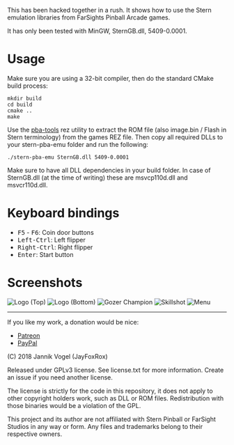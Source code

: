 This has been hacked together in a rush.
It shows how to use the Stern emulation libraries from FarSights Pinball Arcade games.

It has only been tested with MinGW, SternGB.dll, 5409-0.0001.

# Usage

Make sure you are using a 32-bit compiler, then do the standard CMake build process:

```
mkdir build
cd build
cmake ..
make
```

Use the [pba-tools](https://github.com/JayFoxRox/pba-tools) rez utility to extract the ROM file (also image.bin / Flash in Stern terminology) from the games REZ file.
Then copy all required DLLs to your stern-pba-emu folder and run the following:

```
./stern-pba-emu SternGB.dll 5409-0.0001
```

Make sure to have all DLL dependencies in your build folder. In case of SternGB.dll (at the time of writing) these are msvcp110d.dll and msvcr110d.dll.

# Keyboard bindings

* <kbd>F5</kbd> - <kbd>F6</kbd>: Coin door buttons
* <kbd>Left-Ctrl</kbd>: Left flipper
* <kbd>Right-Ctrl</kbd>: Right flipper
* <kbd>Enter</kbd>: Start button

# Screenshots

![Logo (Top)](https://i.imgur.com/Zp1Xv8I.png)
![Logo (Bottom)](https://i.imgur.com/FGLctcq.png)
![Gozer Champion](https://i.imgur.com/3MWy8g3.png)
![Skillshot](https://i.imgur.com/mO4MLgm.png)
![Menu](https://i.imgur.com/FxUnybF.png)

---

If you like my work, a donation would be nice:

* [Patreon](https://www.patreon.com/jayfoxrox)
* [PayPal](https://www.paypal.com/cgi-bin/webscr?cmd=_donations&business=x1f3o3x7x%40googlemail%2ecom&lc=GB&item_name=Jannik%20Vogel%20%28JayFoxRox%29&no_note=0&currency_code=USD&bn=PP%2dDonationsBF%3abtn_donateCC_LG%2egif%3aNonHostedGuest)


(C) 2018 Jannik Vogel (JayFoxRox)

Released under GPLv3 license.
See license.txt for more information.
Create an issue if you need another license.

The license is strictly for the code in this repository, it does not apply to other copyright holders work, such as DLL or ROM files.
Redistribution with those binaries would be a violation of the GPL.

This project and its author are not affiliated with Stern Pinball or FarSight Studios in any way or form.
Any files and trademarks belong to their respective owners.
